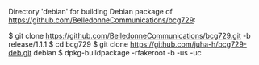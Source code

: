 Directory 'debian' for building Debian package of https://github.com/BelledonneCommunications/bcg729:

$ git clone https://github.com/BelledonneCommunications/bcg729.git -b release/1.1.1
$ cd bcg729
$ git clone https://github.com/juha-h/bcg729-deb.git debian
$ dpkg-buildpackage -rfakeroot -b -us -uc
